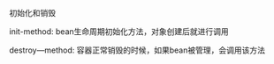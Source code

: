 初始化和销毁

<bean id="" class=""
    init-method=”读取类中的初始化方法名“
    destroy-method="读取类中销毁方法名"/>
    
init-method: bean生命周期初始化方法，对象创建后就进行调用

destroy—method: 容器正常销毁的时候，如果bean被管理，会调用该方法